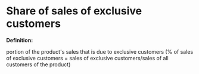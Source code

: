 # Share of sales of exclusive customers

**Definition:**

portion of the product's sales that is due to exclusive customers (% of sales of exclusive customers = sales of exclusive customers/sales of all customers of the product)

